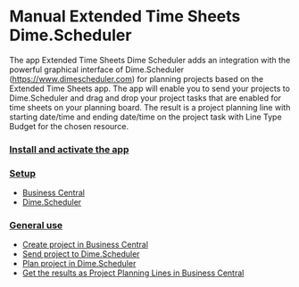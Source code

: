 # Manual Extended Time Sheets Dime.Scheduler
The app Extended Time Sheets Dime Scheduler adds an integration with the powerful graphical interface of Dime.Scheduler (https://www.dimescheduler.com) for planning projects based on the Extended Time Sheets app.
The app will enable you to send your projects to Dime.Scheduler and drag and drop your project tasks that are enabled for time sheets on your planning board. The result is a project planning line with starting date/time and ending date/time on the project task with Line Type Budget for the chosen resource.

### [Install and activate the app](topics/install-activate-app.md)
### [Setup](topics/setup.md)
* [Business Central](topics/setup.md#business-central)
* [Dime.Scheduler](topics/setup.md#dimescheduler)
### [General use](topics/general-use.md)
* [Create project in Business Central](topics/general-use.md#create-project-in-business-central)
* [Send project to Dime.Scheduler](topics/general-use.md#send-project-to-dimescheduler)
* [Plan project in Dime.Scheduler](topics/general-use.md#plan-project-in-dimescheduler)
* [Get the results as Project Planning Lines in Business Central](topics/general-use.md#get-the-results-as-project-planning-lines-in-business-central)